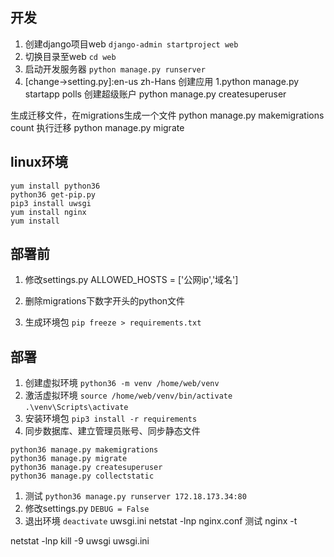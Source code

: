 ## 开发
1. 创建django项目web
`django-admin startproject web`
1. 切换目录至web
`cd web`
1. 启动开发服务器
`python manage.py runserver`
1. [change->setting.py]:en-us zh-Hans
创建应用
1.python manage.py startapp polls
创建超级账户
python manage.py createsuperuser


生成迁移文件，在migrations生成一个文件
python manage.py makemigrations count
执行迁移
python manage.py migrate

## linux环境
```shell
yum install python36
python36 get-pip.py
pip3 install uwsgi
yum install nginx
yum install
```

## 部署前
1. 修改settings.py
ALLOWED_HOSTS = ['公网ip','域名']

1. 删除migrations下数字开头的python文件

1. 生成环境包
`pip freeze > requirements.txt`

## 部署
1. 创建虚拟环境
`python36 -m venv /home/web/venv`
1. 激活虚拟环境
`source /home/web/venv/bin/activate`
`.\venv\Scripts\activate`
1. 安装环境包
`pip3 install -r requirements`
1. 同步数据库、建立管理员账号、同步静态文件
```shell
python36 manage.py makemigrations
python36 manage.py migrate
python36 manage.py createsuperuser
python36 manage.py collectstatic
```
1. 测试
`python36 manage.py runserver 172.18.173.34:80`
1. 修改settings.py
`DEBUG = False`
1. 退出环境
`deactivate`
uwsgi.ini
netstat -lnp
nginx.conf
测试
nginx -t


netstat -lnp
kill -9
uwsgi uwsgi.ini

